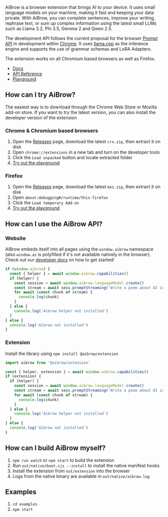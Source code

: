 AiBrow is a browser extension that brings AI to your device. It uses small language models on your machine, making it fast and keeping your data private. With AiBrow, you can complete sentences, improve your writing, rephrase text, or sum up complex information using the latest small LLMs such as Llama 3.2, Phi 3.5, Gemma 2 and Qwen 2.5.

The development API follows the current proposal for the browser [Prompt API](https://github.com/explainers-by-googlers/prompt-api?tab=readme-ov-file#stakeholder-feedback) in development within [Chrome](https://developer.chrome.com/docs/ai/built-in). It uses [llama.cpp](https://github.com/ggerganov/llama.cpp) as the inference engine and supports the use of grammar schemas and LoRA Adapters.

The extension works on all Chromium based browsers as well as Firefox.

* [Docs](https://docs.aibrow.ai/)
* [API Reference](https://docs.aibrow.ai/api-reference/aibrow)
* [Playground](https://demo.aibrow.ai/playground/)

## How can I try AiBrow?

The easiest way is to download through the Chrome Web Store or Mozilla add-on store. If you want to try the latest version, you can also install the developer version of the extension

### Chrome & Chromium based browsers

1. Open the [Releases](https://github.com/axonzeta/aibrow/releases/new) page, download the latest `crx.zip`, then extract it on disk
2. Open `chrome://extensions` in a new tab and turn on the developer tools
3. Click the `Load unpacked` button and locate extracted folder
4. [Try out the playground](https://demo.aibrow.ai/playground/)

### Firefox

1. Open the [Releases](https://github.com/axonzeta/aibrow/releases/new) page, download the latest `moz.zip`, then extract it on disk
2. Open `about:debugging#/runtime/this-firefox`
3. Click the `Load temporary Add-on`
4. [Try out the playground](https://demo.aibrow.ai/playground/)

## How can I use the AiBrow API?

### Website

AiBrow embeds itself into all pages using the `window.aibrow` namespace (also `window.ai` is polyfilled if it's not available natively in the browser). Check out our [developer docs](https://docs.aibrow.ai/) on how to get started!

```js
if (window.aibrow) {
  const { helper } = await window.aibrow.capabilities()
  if (helper) {
    const session = await window.aibrow.languageModel.create()
    const stream = await sess.promptStreaming('Write a poem about AI in the browser')
    for await (const chunk of stream) {
      console.log(chunk)
    }
  } else {
    console.log('Aibrow helper not installed')
  }
} else {
  console.log('Aibrow not installed')
}
```

### Extension

Install the library using `npm install @aibrow/extension`

```js
import aibrow from '@aibrow/extension'

const { helper, extension } = await window.aibrow.capabilities()
if (extension) {
  if (helper) {
    const session = await window.aibrow.languageModel.create()
    const stream = await sess.promptStreaming('Write a poem about AI in the browser')
    for await (const chunk of stream) {
      console.log(chunk)
    }
  } else {
    console.log('Aibrow helper not installed')
  }
} else {
  console.log('Aibrow not installed')
}
```

## How can I build AiBrow myself?

1. `npm run watch` or `npm start` to build the extension
2. Run `out/native/boot.cjs --install` to install the native manifest hooks
3. Install the extension from `out/extension` into the browser
4. Logs from the native binary are available in `out/native/aibrow.log`


## Examples

1. `cd examples`
1. `npm start`
